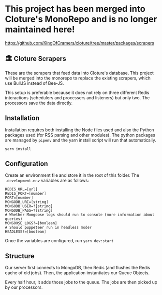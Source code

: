 # This project has been merged into Cloture's MonoRepo and is no longer maintained here!
https://github.com/KingOfCramers/cloture/tree/master/packages/scrapers

## 🏛️ Cloture Scrapers

These are the scrapers that feed data into Cloture's database. This project will be merged into the monorepo to replace the existing scrapers, which use BullJS instead of Bee-JS.

This setup is preferable because it does not rely on three different Redis interactions (schedulers and processers and listeners) but only two. The processors save the data directly.

## Installation

Installation requires both installing the Node files used and also the Python packages used (for RSS parsing and other modules). The python packages are managed by `pipenv` and the yarn install script will run that automatically.

`yarn install` 

## Configuration

Create an environment file and store it in the root of this folder. The `.development.env` variables are as follows:

```
REDIS_URL=[url]
REDIS_PORT=[number]
PORT=[number] 
MONGODB_URI=[string]
MONGODB_USER=?[string]
MONGODB_PASS=?[string]
# Whether Mongoose logs should run to console (more information about queries)
MONGOOSE_LOGS?=[boolean]
# Should puppeteer run in headless mode?
HEADLESS?=[boolean]
```

Once the variables are configured, run `yarn dev:start`

## Structure

Our server first connects to MongoDB, then Redis (and flushes the Redis cache of old jobs). Then, the application instantiates our Queue Objects.

Every half hour, it adds those jobs to the queue. The jobs are then picked up by our processors.
